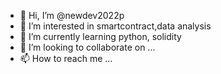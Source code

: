 - 👋 Hi, I’m @newdev2022p
- 👀 I’m interested in smartcontract,data analysis
- 🌱 I’m currently learning python, solidity
- 💞️ I’m looking to collaborate on ...
- 📫 How to reach me ...

<!---
newdev2022p/newdev2022p is a ✨ special ✨ repository because its `README.md` (this file) appears on your GitHub profile.
You can click the Preview link to take a look at your changes.
--->
